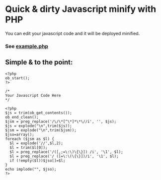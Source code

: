 # Quick &amp; dirty Javascript minify with PHP

You can edit your javascript code and it will be deployed minified.

### See **[example.php](example.php)**

## Simple & to the point:

    <?php
    ob_start();
    ?>
    
    /*
    Your Javascript Code Here
    */
    
    <?php
    $js = trim(ob_get_contents());
    ob_end_clean();
    $jsm = preg_replace('/\/\*[^\*]*\*\//i', '', $js);
    $js = explode("\n",trim($js));
    $jsm = explode("\n",trim($jsm));
    $jso=array();
    foreach ($jsm as $l) {
      $l = explode('//',$l,2);
      $l = trim($l[0]);
      $l = preg_replace('/([,;=\:\)\{\}]) /i', '\1', $l);
      $l = preg_replace('/ ([=\:\(\{\}])/i', '\1', $l);
      if (!empty($l))$jso[]=$l;
    }
    echo implode("", $jso);
    ?>
